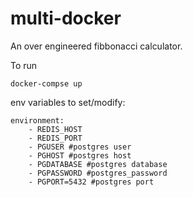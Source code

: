 # multi-docker

An over engineered fibbonacci calculator.

To run

`docker-compse up`

env variables to set/modify:
```
environment:
    - REDIS_HOST
    - REDIS_PORT
    - PGUSER #postgres user
    - PGHOST #postgres host
    - PGDATABASE #postgres database
    - PGPASSWORD #postgres_password
    - PGPORT=5432 #postgres port
```
